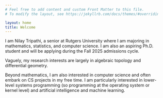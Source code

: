 ```yaml
---
# Feel free to add content and custom Front Matter to this file.
# To modify the layout, see https://jekyllrb.com/docs/themes/#overriding-theme-defaults

layout: home
title: Welcome
---
```


I am Nilay Tripathi, a senior at Rutgers University where I am majoring in mathematics, statistics, and computer science. I am also an aspiring Ph.D. student and will be applying during the Fall 2025 admissions cycle. 

Vaguely, my research interests are largely in algebraic topology and differential geometry. 

Beyond mathematics, I am also interested in computer science and often embark on CS projects in my free time. I am particularly interested in lower-level systems programming (so programming at the operating system or kernel level) and artificial intelligence and machine learning. 

